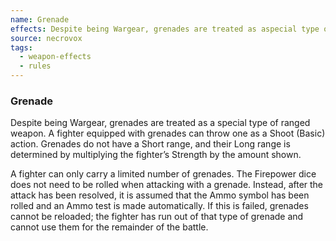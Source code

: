 ```yaml
---
name: Grenade
effects: Despite being Wargear, grenades are treated as aspecial type of ranged weapon. A fighter equippedwith grenades can throw one as a Shoot (Basic)action. Grenades do not have a Short range, and theirLong range is determined by multiplying the fighter’sStrength by the amount shown.A fighter can only carry a limited number of grenades. The Firepower dice does not need to be rolled whenattacking with a grenade. Instead, after the attack hasbeen resolved, it is assumed that the Ammo symbol hasbeen rolled and an Ammo test is made automatically. Ifthis is failed, grenades cannot be reloaded; the fighterhas run out of that type of grenade and cannot usethem for the remainder of the battle.
source: necrovox
tags:
  - weapon-effects
  - rules
---
```

### Grenade

Despite being Wargear, grenades are treated as a
special type of ranged weapon. A fighter equipped
with grenades can throw one as a Shoot (Basic)
action. Grenades do not have a Short range, and their
Long range is determined by multiplying the fighter’s
Strength by the amount shown.

A fighter can only carry a limited number of grenades. The Firepower dice does not need to be rolled when
attacking with a grenade. Instead, after the attack has
been resolved, it is assumed that the Ammo symbol has
been rolled and an Ammo test is made automatically. If
this is failed, grenades cannot be reloaded; the fighter
has run out of that type of grenade and cannot use
them for the remainder of the battle.